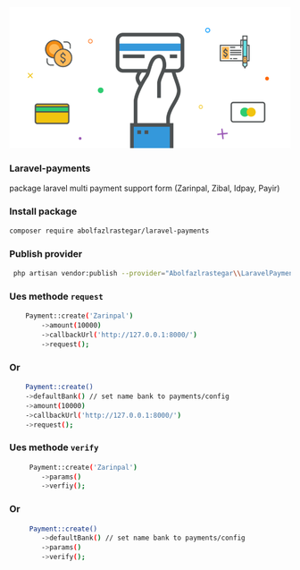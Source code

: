 ![alt text](https://github.com/abolfazlrastegar/laravel-payments/blob/main/laravel-payment.png?raw=true)
### Laravel-payments
package laravel multi payment support form  (Zarinpal, Zibal, Idpay, Payir)

### Install package
```bash
composer require abolfazlrastegar/laravel-payments
```
### Publish provider
```bash
 php artisan vendor:publish --provider="Abolfazlrastegar\\LaravelPayments\\Providers\\PaymentServiceProvider" --force
```

### Ues methode `request`
```bash
    Payment::create('Zarinpal')
        ->amount(10000)
        ->callbackUrl('http://127.0.0.1:8000/')
        ->request();
```
### Or
```bash
    Payment::create()
    ->defaultBank() // set name bank to payments/config
    ->amount(10000)
    ->callbackUrl('http://127.0.0.1:8000/')
    ->request();
```
### Ues methode `verify`
```bash
     Payment::create('Zarinpal')
        ->params()
        ->verfiy();
```
### Or 
```bash
     Payment::create()
        ->defaultBank() // set name bank to payments/config
        ->params() 
        ->verify();
```
